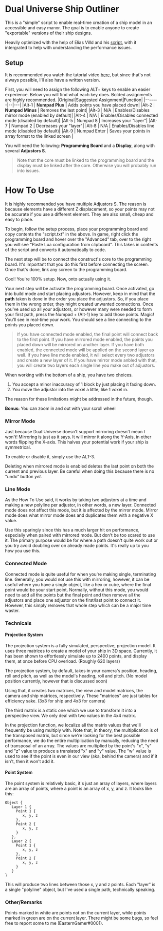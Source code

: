 # Dual Universe Ship Outliner

This is a "simple" script to enable real-time creation of a ship model in an accessible and easy manor. The goal is to enable anyone to create "exportable" versions of their ship designs. 

Heavily optimized with the help of Elias Villd and his [script](https://github.com/EliasVilld/du-logger), with it intergrated to help with understanding the performance issues.

## Setup

It is recommended you watch the tutorial video [here](notyetdone), but since that's not always possible,  I'll also have a written version.

First, you will need to assign the following ALT+ keys to enable an easier experience. Below you will find what each key does.
Bolded assignments are highly recommended.
|Original|Suggested Assignment|Function|
|-------|--|---|
|Alt-1  | **Numpad Plus** | Adds points you have placed down|
|Alt-2  | **Numpad Minus** | Removes the last point|
|Alt-3  | N/A | Enables/Disables mirror mode (enabled by default)|
|Alt-4  | N/A | Enables/Disables connected mode (disabled by default)|
|Alt-5  | Numpad 8 | Increases your "layer"|
|Alt-7  | Numpad 2 | Decreases your "layer"|
|Alt-8  | N/A | Enables/Disables line mode (disabled by default)|
|Alt-9  | Numpad Enter | Saves your points in array format to the linked screen |

You will need the following: **Programming Board** and a **Display**, along with several **Adjustors S**.
>Note that the core must be linked to the programming board and the display must be linked after the core. Otherwise you will probably run into issues.

# How To Use
It is highly recommended you have multiple Adjustors S. The reason is because elements have a different Z displacement, so your points may not be accurate if you use a different element. They are also small, cheap and easy to place.

To begin, follow the setup process, place your programming board and copy contents the "script.txt" in the above. In game, right click the programming board and hover over the "Advanced" tab, over to the right you will see "Paste Lua configuration from clipboard". This takes in contents of the script and converts it automatically to code.

The next step will be to connect the construct's core to the programming board. It's important that you do this first before connecting the screen.
Once that's done, link any screen to the programming board.

Cool! You're 100% setup. Now, onto actually using it.

Your next step will be activate the programming board. Once activated, go into build mode and start placing adjustors.
However, keep in mind that the **path** taken is done in the order you place the adjustors. So, if you place them in the wrong order, they might created unwanted connections.
Once you've used up all your adjustors, or however many were needed to form your first path, press the Numpad + (Alt-1) key to add those points. Magic! You'll see in real-time your work. You should see a line connecting to the points you placed down.
>If you have connected mode enabled, the final point will connect back to the first point.
If you have mirrored mode enabled, the points you placed down will be mirrored on another layer.
If you have both enabled, the connected mode will be applied on the second layer as well.
If you have line mode enabled, it will select every two adjustors and create a new layer of it. If you have mirror mode anbled with that, you will create two layers each single line you make out of adjustors.

When working with the bottom of a ship, you have two choices.

 1. You accept a minor inaccuracy of 1 block by just placing it facing down.
 2. You move the adjustor into the voxel a little, like 1 voxel in.

The reason for these limitations might be addressed in the future, though.

**Bonus:** You can zoom in and out with your scroll wheel 

### Mirror Mode
Just because Dual Universe doesn't support mirroring doesn't mean I won't! Mirroring is just as it says. It will mirror it along the Y-Axis, in other words flipping the X-axis. This halves your potential work if your ship is symmetrical.

To enable or disable it, simply use the ALT-3.

Deleting when mirrored mode is enabled deletes the last point on both the current and previous layer. Be careful when doing this because there is no "undo" button *yet*.

### Line Mode
As the How To Use said, it works by taking two adjustors at a time and making a new polyline per adjustor, in other words, a new layer. Connected mode does not affect this mode, but it is affected by the mirror mode.
Mirror mode does what mirror mode does and duplicates them with a negative X value.

Use this sparingly since this has a much larger hit on performance, especially when paired with mirrored mode. But don't be too scared to use it. The primary purpose would be for where a path doesn't quite work out or you try avoid doubling over on already made points. It's really up to you how you use this.

### Connected Mode
Connected mode is quite useful for when you're making single, terminating line. Generally, you would not use this with mirroring, however, it can be useful where you have a single object, like a hex or cube, where the final point would be your start point. Normally, without this mode, you would need to add all the points but the final point and then remove all the adjustors and place one adjustor on the first/last point to connect it. However, this simply removes that whole step which can be a major time waster.

### Technicals
#### Projection System
The projection system is a fully simulated, perspective, projection model. It uses three matrices to create a model of your ship in 3D space.
Currently, it has been shown to effortlessly simulate up to 2400 points, and display them, at once before CPU overload. (Roughly 620 layers)

The projection system, by default, takes in your camera's position, heading, roll and pitch, as well as the model's heading, roll and pitch. (No model position currently, however that is discussed soon)

Using that, it creates two matrices, the view and model matrices, the camera and ship matrices, respectively. These "matrices" are just tables for efficiency sake. (3x3 for ship and 4x3 for camera)

The third matrix is a static one which we use to transform it into a perspective view. We only deal with two values in the 4x4 matrix.

In the projection function, we localize all the matrix values that we'll frequently be using multiply with. Note that, in theory, the multiplication is of the transposed matrix, but since we're looking for the best possible performance, we do the entire multiplication by manually, reducing the need of transposal of an array.
The values are multiplied by the point's "x", "y" and "z" value to produce a translated "x" and "y" value. The "w" value is used to see if the point is even in our view (aka, behind the camera) and if it isn't, then it won't add it.

#### Point System
The point system is relatively basic, it's just an array of layers, where layers are an array of points, where a point is an array of x, y, and z.
It looks like this:

    Object {
       Layer 1 {
         Point 1 {
            x, y, z
         },
         Point 2 {
            x, y, z
         }
       },
       Layer 2 {
         Point 1 {
            x, y, z
         },
         Point 2 {
            x, y, z
         }
       }
    }
    

This will produce two lines between those x, y and z points. Each "layer" is a single "polyline" object, but I've used a single path, technically speaking.

### Other/Remarks
Points marked in white are points not on the current layer, while points marked in green are on the current layer.
There might be some bugs, so feel free to report some to me (EasternGamer#0001).
